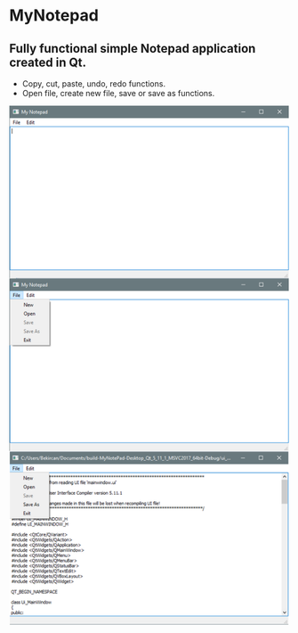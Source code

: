 # MyNotepad </br>
## Fully functional simple Notepad application created in Qt.

- Copy, cut, paste, undo, redo functions. </br>
- Open file, create new file, save or save as functions. </br>

![ScreenShots](/screenshot.png)

